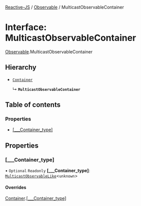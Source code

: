 [Reactive-JS](../README.md) / [Observable](../modules/Observable.md) / MulticastObservableContainer

# Interface: MulticastObservableContainer

[Observable](../modules/Observable.md).MulticastObservableContainer

## Hierarchy

- [`Container`](types.Container.md)

  ↳ **`MulticastObservableContainer`**

## Table of contents

### Properties

- [[\_\_\_Container\_type]](Observable.MulticastObservableContainer.md#[___container_type])

## Properties

### [\_\_\_Container\_type]

• `Optional` `Readonly` **[\_\_\_Container\_type]**: [`MulticastObservableLike`](types.MulticastObservableLike.md)<`unknown`\>

#### Overrides

[Container](types.Container.md).[[___Container_type]](types.Container.md#[___container_type])
